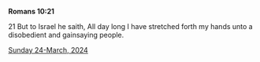 **Romans 10:21**

21 But to Israel he saith, All day long I have stretched forth my hands unto a disobedient and gainsaying people. 

[Sunday 24-March, 2024](https://getbible.life/kjv/Romans/10/21)
